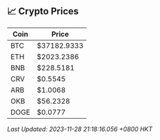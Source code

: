 ## 📈 Crypto Prices

| Coin | Price |
| ---- | ----- |
| BTC | $37182.9333 |
| ETH | $2023.2386 |
| BNB | $228.5181 |
| CRV | $0.5545 |
| ARB | $1.0068 |
| OKB | $56.2328 |
| DOGE | $0.0777 |

_Last Updated: 2023-11-28 21:18:16.056 +0800 HKT_